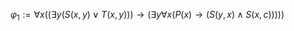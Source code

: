 $\varphi_{1} := \forall x\left( (\exists y(S(x,y)\lor T(x,y))) \to (\exists y \forall x (P(x) \to (S(y,x)\land S(x,c))))\right)$

